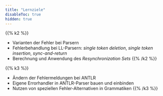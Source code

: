```yaml
---
title: "Lernziele"
disableToc: true
hidden: true
---
```



{{% k2 %}}
*   Varianten der Fehler bei Parsern
*   Fehlerbehandlung bei LL-Parsern: *single token deletion*, *single token insertion*, *sync-and-return*
*   Berechnung und Anwendung des *Resynchronization Sets*
{{% /k2 %}}

{{% k3 %}}
*   Ändern der Fehlermeldungen bei ANTLR
*   Eigene Errorhandler in ANTLR-Parser bauen und einbinden
*   Nutzen von speziellen Fehler-Alternativen in Grammatiken
{{% /k3 %}}
